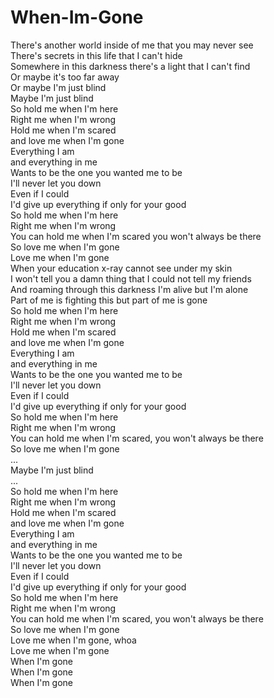 # When-Im-Gone

There's another world inside of me that you may never see  
There's secrets in this life that I can't hide  
Somewhere in this darkness there's a light that I can't find  
Or maybe it's too far away  
Or maybe I'm just blind  
Maybe I'm just blind  
So hold me when I'm here  
Right me when I'm wrong  
Hold me when I'm scared  
and love me when I'm gone  
Everything I am  
and everything in me  
Wants to be the one you wanted me to be  
I'll never let you down  
Even if I could  
I'd give up everything if only for your good  
So hold me when I'm here  
Right me when I'm wrong  
You can hold me when I'm scared you won't always be there  
So love me when I'm gone  
Love me when I'm gone  
When your education x-ray cannot see under my skin  
I won't tell you a damn thing that I could not tell my friends  
And roaming through this darkness I'm alive but I'm alone  
Part of me is fighting this but part of me is gone  
So hold me when I'm here  
Right me when I'm wrong  
Hold me when I'm scared  
and love me when I'm gone  
Everything I am  
and everything in me  
Wants to be the one you wanted me to be  
I'll never let you down  
Even if I could  
I'd give up everything if only for your good  
So hold me when I'm here  
Right me when I'm wrong  
You can hold me when I'm scared, you won't always be there  
So love me when I'm gone  
...  
Maybe I'm just blind  
...  
So hold me when I'm here  
Right me when I'm wrong  
Hold me when I'm scared  
and love me when I'm gone  
Everything I am  
and everything in me  
Wants to be the one you wanted me to be  
I'll never let you down  
Even if I could  
I'd give up everything if only for your good  
So hold me when I'm here  
Right me when I'm wrong  
You can hold me when I'm scared, you won't always be there  
So love me when I'm gone  
Love me when I'm gone, whoa  
Love me when I'm gone  
When I'm gone  
When I'm gone  
When I'm gone
